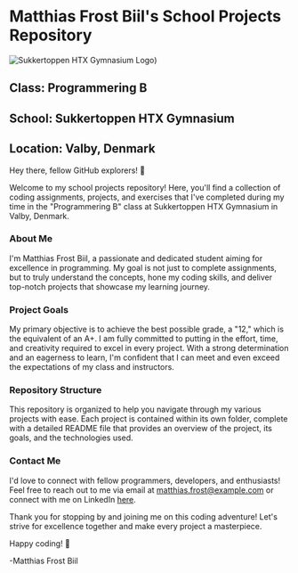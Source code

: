 # Matthias Frost Biil's School Projects Repository

![Sukkertoppen HTX Gymnasium Logo](https://www.elevportalen.dk//files/connie%202020/next_top20.jpg))

## Class: Programmering B
## School: Sukkertoppen HTX Gymnasium
## Location: Valby, Denmark

Hey there, fellow GitHub explorers! 👋

Welcome to my school projects repository! Here, you'll find a collection of coding assignments, projects, and exercises that I've completed during my time in the "Programmering B" class at Sukkertoppen HTX Gymnasium in Valby, Denmark.

### About Me

I'm Matthias Frost Biil, a passionate and dedicated student aiming for excellence in programming. My goal is not just to complete assignments, but to truly understand the concepts, hone my coding skills, and deliver top-notch projects that showcase my learning journey.

### Project Goals

My primary objective is to achieve the best possible grade, a "12," which is the equivalent of an A+. I am fully committed to putting in the effort, time, and creativity required to excel in every project. With a strong determination and an eagerness to learn, I'm confident that I can meet and even exceed the expectations of my class and instructors.

### Repository Structure

This repository is organized to help you navigate through my various projects with ease. Each project is contained within its own folder, complete with a detailed README file that provides an overview of the project, its goals, and the technologies used.

### Contact Me

I'd love to connect with fellow programmers, developers, and enthusiasts! Feel free to reach out to me via email at matthias.frost@example.com or connect with me on LinkedIn [here](insert_linkedin_profile_link).

Thank you for stopping by and joining me on this coding adventure! Let's strive for excellence together and make every project a masterpiece.

Happy coding! 🚀

-Matthias Frost Biil
